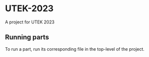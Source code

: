 # UTEK-2023
A project for UTEK 2023

## Running parts
To run a part, run its corresponding file in the top-level of the project.
